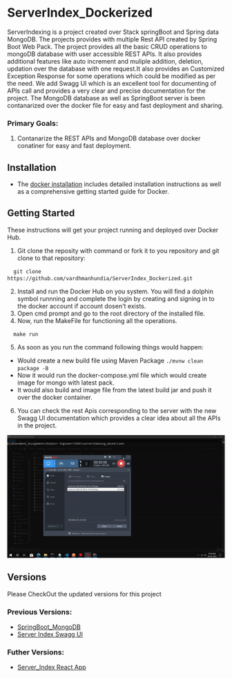 # ServerIndex_Dockerized
ServerIndexing is a project created over Stack springBoot and Spring data MongoDB. The projects provides with multiple Rest API created by 
Spring Boot Web Pack. The project provides all the basic CRUD operations to mongoDB database with user accessible REST APIs. It also provides
additional features like auto increment and muliple addition, deletion, updation over the database with one request.It also provides an
Customized Exception Response for some operations which could be modified as per the need. We add Swagg UI which is an excellent tool
for documenting of APIs call and provides a very clear and precise documentation for the project. The MongoDB database as well as SpringBoot
server is been contanarized over the docker file for easy and fast deployment and sharing.

### Primary Goals:
1. Contanarize the REST APIs and MongoDB database over docker conatiner for easy and fast deployment.
## Installation
- The [docker installation](https://docs.docker.com/desktop/) includes detailed installation instructions as well as a comprehensive getting started guide for Docker.

## Getting Started
These instructions will get your project running and deployed over Docker Hub.
1. Git clone the reposity with command or fork it to you repository and git clone to that repository:
```
  git clone https://github.com/vardhmanhundia/ServerIndex_Dockerized.git
```
2. Install and run the Docker Hub on you system. You will find a dolphin symbol runnning and complete the login by creating and signing in
to the docker account if account dosen't exists.
3. Open cmd prompt and go to the root directory of the installed file.
4. Now, run the MakeFile for functioning all the operations.
```
  make run 
```
5. As soon as you run the command following things would happen:
  - Would create a new build file using Maven Package ``` ./mvnw clean package -B ```
  - Now it would run the docker-compose.yml file which would create image for mongo with latest pack.
  - It would also build and image file from the latest build jar and push it over the docker container.
6. You can check the rest Apis corresponding to the server with the new Swagg UI documentation which provides a clear idea about all the
APIs in the project.

![ServerRunning](https://github.com/vardhmanhundia/ServerIndexing_Dockerized/blob/master/images/dockerWorking.gif)


## Versions
Please CheckOut the updated versions for this project
### Previous Versions:
- [SpringBoot_MongoDB](https://github.com/vardhmanhundia/ServerIndexing_springBot)
- [Server Index Swagg UI](https://github.com/vardhmanhundia/Server_SwaggUi)
### Futher Versions:
- [Server_Index React App](https://github.com/vardhmanhundia/ServerIndexing_ReactApp)
